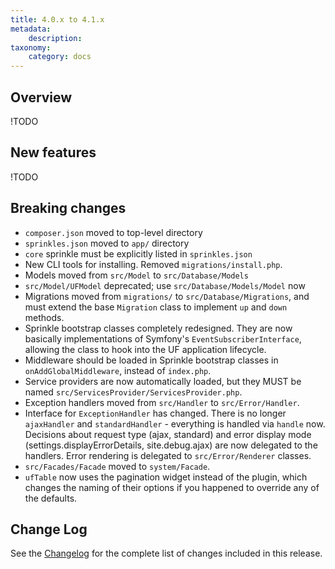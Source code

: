```yaml
---
title: 4.0.x to 4.1.x
metadata:
    description: 
taxonomy:
    category: docs
---
```


## Overview
!TODO

## New features
!TODO

## Breaking changes

- `composer.json` moved to top-level directory
- `sprinkles.json` moved to `app/` directory
- `core` sprinkle must be explicitly listed in `sprinkles.json`
- New CLI tools for installing.  Removed `migrations/install.php`.
- Models moved from `src/Model` to `src/Database/Models`
- `src/Model/UFModel` deprecated; use `src/Database/Models/Model` now
- Migrations moved from `migrations/` to `src/Database/Migrations`, and must extend the base `Migration` class to implement `up` and `down` methods.
- Sprinkle bootstrap classes completely redesigned.  They are now basically implementations of Symfony's `EventSubscriberInterface`, allowing the class to hook into the UF application lifecycle.
- Middleware should be loaded in Sprinkle bootstrap classes in `onAddGlobalMiddleware`, instead of `index.php`.
- Service providers are now automatically loaded, but they MUST be named `src/ServicesProvider/ServicesProvider.php`.
- Exception handlers moved from `src/Handler` to `src/Error/Handler`.
- Interface for `ExceptionHandler` has changed.  There is no longer `ajaxHandler` and `standardHandler` - everything is handled via `handle` now.  Decisions about request type (ajax, standard) and error display mode (settings.displayErrorDetails, site.debug.ajax) are now delegated to the handlers.  Error rendering is delegated to `src/Error/Renderer` classes.
- `src/Facades/Facade` moved to `system/Facade`.
- `ufTable` now uses the pagination widget instead of the plugin, which changes the naming of their options if you happened to override any of the defaults.

## Change Log

See the [Changelog](https://github.com/userfrosting/UserFrosting/blob/master/CHANGELOG.md#v410-alpha) for the complete list of changes included in this release. 
